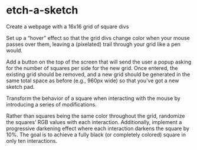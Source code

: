 # etch-a-sketch

Create a webpage with a 16x16 grid of square divs

Set up a “hover” effect so that the grid divs change color when your mouse 
passes over them, leaving a (pixelated) trail through your grid like a pen would.

Add a button on the top of the screen that will send the user a popup asking for 
the number of squares per side for the new grid. Once entered, the existing grid 
should be removed, and a new grid should be generated in the same total space as 
before (e.g., 960px wide) so that you’ve got a new sketch pad.

Transform the behavior of a square when interacting with the mouse by introducing 
a series of modifications.

Rather than squares being the same color throughout the grid, randomize the 
squares’ RGB values with each interaction.
Additionally, implement a progressive darkening effect where each interaction 
darkens the square by 10%. The goal is to achieve a fully black (or completely 
colored) square in only ten interactions.